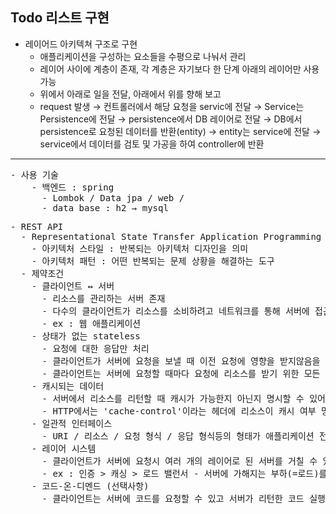 Todo 리스트 구현
-
- 레이어드 아키텍쳐 구조로 구현
  - 애플리케이션을 구성하는 요소들을 수평으로 나눠서 관리
  - 레이어 사이에 계층이 존재, 각 계층은 자기보다 한 단계 아래의 레이어만 사용가능
  - 위에서 아래로 일을 전달, 아래에서 위를 향해 보고
  - request 발생 → 컨트롤러에서 해당 요청을 servic에 전달 → Service는 Persistence에 전달
    → persistence에서 DB 레이어로 전달 → DB에서 persistence로 요청된 데이터를 반환(entity) 
    → entity는 service에 전달 → service에서 데이터를 검토 및 가공을 하여 controller에 반환 
<hr>
<pre>
- 사용 기술 
    - 백엔드 : spring
      - Lombok / Data jpa / web / 
      - data base : h2 → mysql
</pre>
<pre>
- REST API
  - Representational State Transfer Application Programming Interface
    - 아키텍처 스타일 : 반복되는 아키텍처 디자인을 의미
    - 아키텍처 패턴 : 어떤 반복되는 문제 상황을 해결하는 도구
  - 제약조건
    - 클라이언트 ↔ 서버
      - 리소스를 관리하는 서버 존재
      - 다수의 클라이언트가 리소스를 소비하려고 네트워크를 통해 서버에 접근하는 구조
      - ex : 웹 애플리케이션
    - 상태가 없는 stateless
      - 요청에 대한 응답만 처리
      - 클라이언트가 서버에 요청을 보낼 때 이전 요청에 영향을 받지않음을 의미
      - 클라이언트는 서버에 요청할 때마다 요청에 리소스를 받기 위한 모든 정보를 포함
    - 캐시되는 데이터
      - 서버에서 리소스를 리턴할 때 캐시가 가능한지 아닌지 명시할 수 있어야한다.
      - HTTP에서는 'cache-control'이라는 헤더에 리소스이 캐시 여부 명시가능
    - 일관적 인터페이스
      - URI / 리소스 / 요청 형식 / 응답 형식등의 형태가 애플리케이션 전반에 걸쳐 일관적
    - 레이어 시스템
      - 클라이언트가 서버에 요청시 여러 개의 레이어로 된 서버를 거칠 수 있다. 
      - ex : 인증 > 캐싱 > 로드 밸런서 - 서버에 가해지는 부하(=로드)를 분산(=밸런싱) 해주는 장치 및 기술 > 애플리케이션
    - 코드-온-디멘드 (선택사항)
      - 클라이언트는 서버에 코드를 요청할 수 있고 서버가 리턴한 코드 실행 가능


</pre>
